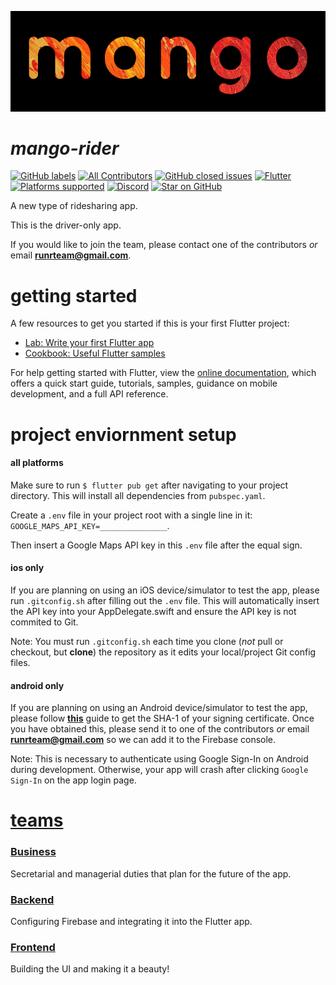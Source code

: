 ![](./assets/mango.jpg)

# ***mango-rider***
[![GitHub labels](https://img.shields.io/github/labels/atom/atom/help-wanted)](mailto:runrteam@gmail.com)
[![All Contributors](https://img.shields.io/github/contributors/davidionita/mango.svg)](https://github.com/davidionita/mango/graphs/contributors/)
[![GitHub closed issues](https://img.shields.io/github/issues-closed/davidionita/mango.svg)](https://github.com/davidionita/mango/issues)
[![Flutter](https://img.shields.io/badge/framework-Flutter-blue)](https://flutter.dev/)
[![Platforms supported](https://img.shields.io/badge/platform-ios%20%3E%3D%2010.0%20%7C%20android%20%20%3E%3D%204.1-lightgrey)]()
[![Discord](https://img.shields.io/discord/691477276453240863.svg?label=&logo=discord&logoColor=ffffff&color=7389D8&labelColor=6A7EC2)](https://discord.gg/XEyGCkb)
[![Star on GitHub](https://img.shields.io/github/stars/davidionita/mango.svg?style=social)](https://github.com/davidionita/mango/stargazers)

A new type of ridesharing app.

This is the driver-only app.

If you would like to join the team, please contact one of the contributors *or* email [**runrteam@gmail.com**](mailto:runrteam@gmail.com).

# getting started

A few resources to get you started if this is your first Flutter project:

- [Lab: Write your first Flutter app](https://flutter.dev/docs/get-started/codelab)
- [Cookbook: Useful Flutter samples](https://flutter.dev/docs/cookbook)

For help getting started with Flutter, view the [online documentation](https://flutter.dev/docs), which offers a quick start guide, tutorials, samples, guidance on mobile development, and a full API reference.

# project enviornment setup

#### all platforms

Make sure to run `$ flutter pub get` after navigating to your project directory.  This will install all dependencies from `pubspec.yaml`.

Create a `.env` file in your project root with a single line in it: `GOOGLE_MAPS_API_KEY=_______________`.

Then insert a Google Maps API key in this `.env` file after the equal sign.

#### ios only

If you are planning on using an iOS device/simulator to test the app, please run `.gitconfig.sh` after filling out the `.env` file.  This will automatically insert the API key into your AppDelegate.swift and ensure the API key is not commited to Git.

Note: You must run `.gitconfig.sh` each time you clone (*not* pull or checkout, but **clone**) the repository as it edits your local/project Git config files.

#### android only

If you are planning on using an Android device/simulator to test the app, please follow [**this**](https://developers.google.com/android/guides/client-auth) guide to get the SHA-1 of your signing certificate.  Once you have obtained this, please send it to one of the contributors *or* email [**runrteam@gmail.com**](mailto:runrteam@gmail.com) so we can add it to the Firebase console.  

Note: This is necessary to authenticate using Google Sign-In on Android during development.  Otherwise, your app will crash after clicking `Google Sign-In` on the app login page.

# [teams](https://github.com/davidionita/mango/projects)

### [Business](https://github.com/davidionita/mango/projects/8)

Secretarial and managerial duties that plan for the future of the app.

### [Backend](https://github.com/davidionita/mango/projects/7)

Configuring Firebase and integrating it into the Flutter app.

### [Frontend](https://github.com/davidionita/mango/projects/1)

Building the UI and making it a beauty!

